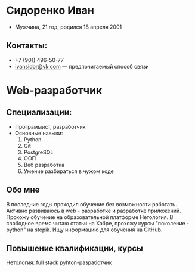 # Сидоренко Иван
  - Мужчина, 21 год, родился 18 апреля 2001
## Контакты:
 - +7 (901) 496-50-77
 - ivansidor@vk.com — предпочитаемый способ связи
# Web-разработчик
## Специализации:
 - Программист, разработчик
 - Основные навыки:
   1. Python
   2. Git
   3. PostgreSQL
   4. ООП
   5. Веб разработка
   6. Умение разбираться в чужом коде
## Обо мне
 В последние годы проходил обучение без возможности работать.
 Активно развиваюсь в web - разработке и разработке приложений.
 Прохожу обучение на образовательной платформе Нетология. В свободное время читаю статьи на Хабре, прохожу курсы "поколение - python" на stepik. Ищу информацию для обучения на GitHub.
## Повышение квалификации, курсы
 Нетология:
 full stack pyhton-разработчик
   
  